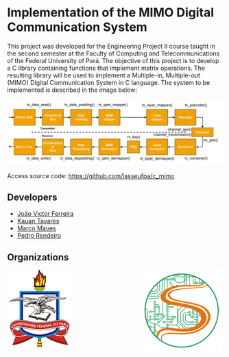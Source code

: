 # Implementation of the MIMO Digital Communication System

This project was developed for the Engineering Project II course taught in the second semester at the Faculty of Computing and Telecommunications of the Federal University of Pará. The objective of this project is to develop a C library containing functions that implement matrix operations. The resulting library will be used to implement a Multiple-in, Multiple-out (MIMO) Digital Communication System in C language. The system to be implemented is described in the image below:

<img src="mimosystem.png" alt="mimo-implementação">

Access source code: https://github.com/lasseufpa/c_mimo

## Developers

- [João Victor Ferreira](https://github.com/jvictorferreira3301) 
- [Kauan Tavares](https://github.com/kkauanjjk)
- [Marco Maues](https://github.com/Mauesjr)
- [Pedro Rendeiro](https://github.com/pedro-rendeiro)

## Organizations

<div style="display: flex; justify-content: center;">
  <div style="display: flex; gap: 160px;">
    <a href="https://ufpa.br/">
      <img src="ufpa.png" alt="UFPA's logo" style="width: 150px;">
    </a>
    <a href="https://www.lasse.ufpa.br/">
      <img src="lasse.png" alt="LASSE's logo" style="width: 190px;">   
    </a>
  </div>
</div>





 
